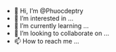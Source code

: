 - 👋 Hi, I’m @Phuocdeptry
- 👀 I’m interested in ...
- 🌱 I’m currently learning ...
- 💞️ I’m looking to collaborate on ...
- 📫 How to reach me ...

<!---
Phuocdeptry/Phuocdeptry is a ✨ special ✨ repository because its `README.md` (this file) appears on your GitHub profile.
You can click the Preview link to take a look at your changes.
--->
